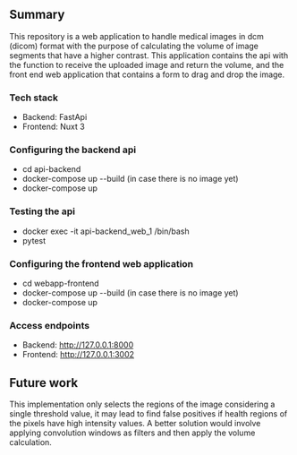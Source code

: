 ## Summary
This repository is a web application to handle medical images in dcm (dicom) format with the purpose of calculating the volume of image segments that have a higher contrast. This application contains the api with the function to receive the uploaded image and return the volume, and the front end web application that contains a form to drag and drop the image.

### Tech stack
- Backend: FastApi
- Frontend: Nuxt 3

### Configuring the backend api
- cd api-backend
- docker-compose up --build (in case there is no image yet)
- docker-compose up

### Testing the api
- docker exec -it api-backend_web_1 /bin/bash
- pytest

### Configuring the frontend web application
- cd webapp-frontend
- docker-compose up --build (in case there is no image yet)
- docker-compose up

### Access endpoints
- Backend: http://127.0.0.1:8000
- Frontend: http://127.0.0.1:3002

## Future work
This implementation only selects the regions of the image considering a single threshold value, it may lead to find false positives if health regions of the pixels have high intensity values. A better solution would involve applying convolution windows as filters and then apply the volume calculation.

